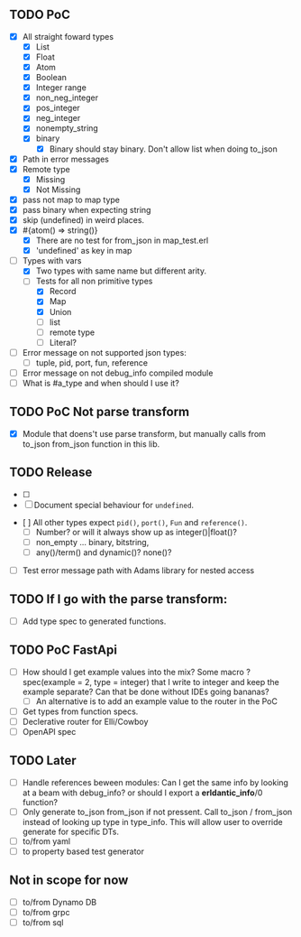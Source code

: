 ## TODO PoC
- [x] All straight foward types
  - [X] List
  - [x] Float
  - [x] Atom
  - [x] Boolean
  - [x] Integer range
  - [x] non_neg_integer
  - [x] pos_integer
  - [x] neg_integer
  - [x] nonempty_string
  - [x] binary
    - [x] Binary should stay binary. Don't allow list when doing to_json
- [X] Path in error messages
- [x] Remote type
  - [x] Missing
  - [x] Not Missing
- [x] pass not map to map type
- [x] pass binary when expecting string
- [x] skip (undefined) in weird places.
- [x] #{atom() => string()}
  - [x] There are no test for from_json in map_test.erl
  - [x] 'undefined' as key in map
- [ ] Types with vars
  - [x] Two types with same name but different arity.
  - [ ] Tests for all non primitive types
    - [x] Record
    - [x] Map
    - [x] Union
    - [ ] list
    - [ ] remote type
    - [ ] Literal?
- [ ] Error message on not supported json types:
  - [ ] tuple, pid, port, fun, reference
- [ ] Error message on not debug_info compiled module
- [ ] What is #a_type and when should I use it?

## TODO PoC Not parse transform
- [x] Module that doens't use parse transform, but manually calls from to_json from_json function in this lib.

## TODO Release
- [ ]
- [ ] Document special behaviour for `undefined`.
- [ ] All other types expect `pid()`, `port()`, `Fun` and `reference()`.
    - [ ] Number? or will it always show up as integer()|float()?
    - [ ] non_empty ... binary, bitstring,
    - [ ] any()/term() and dynamic()? none()?
- [ ] Test error message path with Adams library for nested access

## TODO If I go with the parse transform:
- [ ] Add type spec to generated functions.

## TODO PoC FastApi
- [ ] How should I get example values into the mix? Some macro ?spec(example = 2, type = integer) that I write to integer and keep the example separate? Can that be done without IDEs going bananas?
  - [ ] An alternative is to add an example value to the router in the PoC
- [ ] Get types from function specs.
- [ ] Declerative router for Elli/Cowboy
- [ ] OpenAPI spec

## TODO Later
- [ ] Handle references beween modules: Can I get the same info by looking at a beam with debug_info? or should I export a __erldantic_info__/0 function?
- [ ] Only generate to_json from_json if not pressent. Call to_json / from_json instead of looking up type in type_info. This will allow user to override generate for specific DTs.
- [ ] to/from yaml
- [ ] to property based test generator

## Not in scope for now
- [ ] to/from Dynamo DB
- [ ] to/from grpc
- [ ] to/from sql
